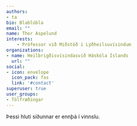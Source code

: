 ```yaml
---
authors:
- ta
bio: Blablúbla
email: ""
name: Thor Aspelund
interests:
    - Prófessor við Miðstöð í Lýðheilsuvísindum
organizations:
- name: Heilbrigðisvísindasvið Háskóla Íslands
  url: ""
social:
- icon: envelope
  icon_pack: fas
  link: '#contact'
superuser: true
user_groups:
- Tölfræðingar
---
```


Þessi hluti síðunnar er ennþá í vinnslu.
